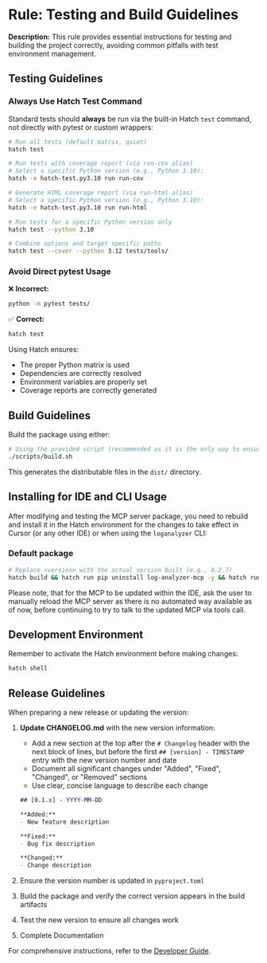 # Rule: Testing and Build Guidelines

**Description:** This rule provides essential instructions for testing and building the project correctly, avoiding common pitfalls with test environment management.

## Testing Guidelines

### Always Use Hatch Test Command

Standard tests should **always** be run via the built-in Hatch `test` command, not directly with pytest or custom wrappers:

```bash
# Run all tests (default matrix, quiet)
hatch test

# Run tests with coverage report (via run-cov alias)
# Select a specific Python version (e.g., Python 3.10):
hatch -e hatch-test.py3.10 run run-cov

# Generate HTML coverage report (via run-html alias)
# Select a specific Python version (e.g., Python 3.10):
hatch -e hatch-test.py3.10 run run-html

# Run tests for a specific Python version only
hatch test --python 3.10

# Combine options and target specific paths
hatch test --cover --python 3.12 tests/tools/
```

### Avoid Direct pytest Usage

❌ **Incorrect:**

```bash
python -m pytest tests/
```

✅ **Correct:**

```bash
hatch test
```

Using Hatch ensures:

- The proper Python matrix is used
- Dependencies are correctly resolved
- Environment variables are properly set
- Coverage reports are correctly generated

## Build Guidelines

Build the package using either:

```bash
# Using the provided script (recommended as it is the only way to ensure the correct version is built, calls hatch build internally)
./scripts/build.sh
```

This generates the distributable files in the `dist/` directory.

## Installing for IDE and CLI Usage

After modifying and testing the MCP server package, you need to rebuild and install it in the Hatch environment for the changes to take effect in Cursor (or any other IDE) or when using the `loganalyzer` CLI:

### Default package

```bash
# Replace <version> with the actual version built (e.g., 0.2.7)
hatch build && hatch run pip uninstall log-analyzer-mcp -y && hatch run pip install 'dist/log_analyzer_mcp-<version>-py3-none-any.whl'
```

Please note, that for the MCP to be updated within the IDE, ask the user to manually reload the MCP server as there is no automated way available as of now, before continuing to try to talk to the updated MCP via tools call.

## Development Environment

Remember to activate the Hatch environment before making changes:

```bash
hatch shell
```

## Release Guidelines

When preparing a new release or updating the version:

1. **Update CHANGELOG.md** with the new version information:
   - Add a new section at the top after the `# Changelog` header with the next block of lines, but before the first `## [version] - TIMESTAMP` entry with the new version number and date
   - Document all significant changes under "Added", "Fixed", "Changed", or "Removed" sections
   - Use clear, concise language to describe each change

    ```markdown
    ## [0.1.x] - YYYY-MM-DD

    **Added:**
    - New feature description

    **Fixed:**
    - Bug fix description

    **Changed:**
    - Change description
    ```

2. Ensure the version number is updated in `pyproject.toml`
3. Build the package and verify the correct version appears in the build artifacts
4. Test the new version to ensure all changes work
5. Complete Documentation

For comprehensive instructions, refer to the [Developer Guide](../developer_guide.md).
